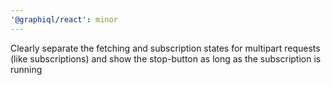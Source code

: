 ```yaml
---
'@graphiql/react': minor
---
```


Clearly separate the fetching and subscription states for multipart
requests (like subscriptions) and show the stop-button as long as the
subscription is running
